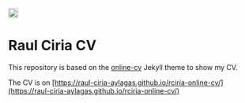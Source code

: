 <a href="https://jekyll-themes.com">
<img src="https://img.shields.io/badge/featured%20on-JT-red.svg" height="20" alt="Jekyll Themes Shield" >
</a>

# Raul Ciria CV

This repository is based on the [online-cv](https://github.com/sharu725/online-cv) Jekyll theme to show my CV.

The CV is on [https://raul-ciria-aylagas.github.io/rciria-online-cv/](https://raul-ciria-aylagas.github.io/rciria-online-cv/)